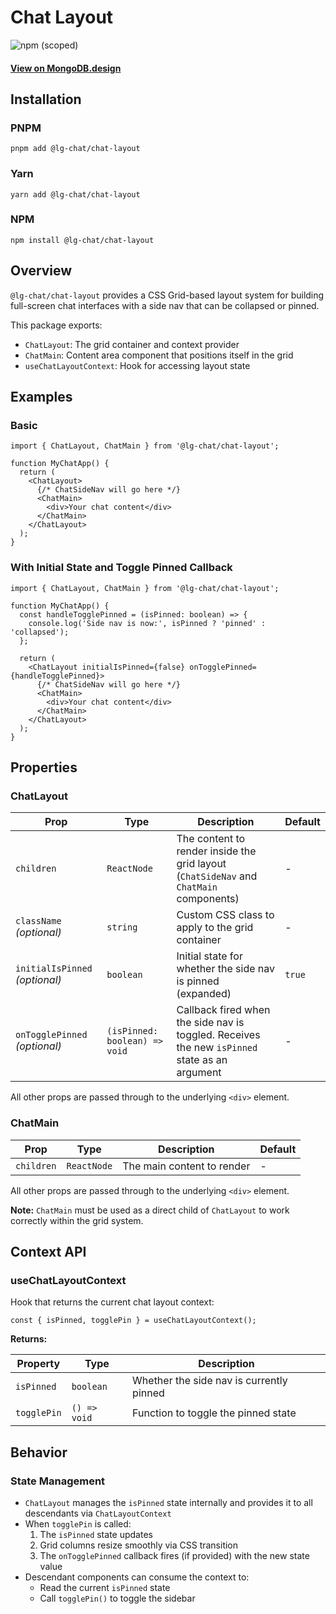 # Chat Layout

![npm (scoped)](https://img.shields.io/npm/v/@lg-chat/chat-layout.svg)

#### [View on MongoDB.design](https://www.mongodb.design/component/chat-layout/live-example/)

## Installation

### PNPM

```shell
pnpm add @lg-chat/chat-layout
```

### Yarn

```shell
yarn add @lg-chat/chat-layout
```

### NPM

```shell
npm install @lg-chat/chat-layout
```

## Overview

`@lg-chat/chat-layout` provides a CSS Grid-based layout system for building full-screen chat interfaces with a side nav that can be collapsed or pinned.

This package exports:

- `ChatLayout`: The grid container and context provider
- `ChatMain`: Content area component that positions itself in the grid
- `useChatLayoutContext`: Hook for accessing layout state

## Examples

### Basic

```tsx
import { ChatLayout, ChatMain } from '@lg-chat/chat-layout';

function MyChatApp() {
  return (
    <ChatLayout>
      {/* ChatSideNav will go here */}
      <ChatMain>
        <div>Your chat content</div>
      </ChatMain>
    </ChatLayout>
  );
}
```

### With Initial State and Toggle Pinned Callback

```tsx
import { ChatLayout, ChatMain } from '@lg-chat/chat-layout';

function MyChatApp() {
  const handleTogglePinned = (isPinned: boolean) => {
    console.log('Side nav is now:', isPinned ? 'pinned' : 'collapsed');
  };

  return (
    <ChatLayout initialIsPinned={false} onTogglePinned={handleTogglePinned}>
      {/* ChatSideNav will go here */}
      <ChatMain>
        <div>Your chat content</div>
      </ChatMain>
    </ChatLayout>
  );
}
```

## Properties

### ChatLayout

| Prop                           | Type                          | Description                                                                                   | Default |
| ------------------------------ | ----------------------------- | --------------------------------------------------------------------------------------------- | ------- |
| `children`                     | `ReactNode`                   | The content to render inside the grid layout (`ChatSideNav` and `ChatMain` components)        | -       |
| `className` _(optional)_       | `string`                      | Custom CSS class to apply to the grid container                                               | -       |
| `initialIsPinned` _(optional)_ | `boolean`                     | Initial state for whether the side nav is pinned (expanded)                                   | `true`  |
| `onTogglePinned` _(optional)_  | `(isPinned: boolean) => void` | Callback fired when the side nav is toggled. Receives the new `isPinned` state as an argument | -       |

All other props are passed through to the underlying `<div>` element.

### ChatMain

| Prop       | Type        | Description                | Default |
| ---------- | ----------- | -------------------------- | ------- |
| `children` | `ReactNode` | The main content to render | -       |

All other props are passed through to the underlying `<div>` element.

**Note:** `ChatMain` must be used as a direct child of `ChatLayout` to work correctly within the grid system.

## Context API

### useChatLayoutContext

Hook that returns the current chat layout context:

```tsx
const { isPinned, togglePin } = useChatLayoutContext();
```

**Returns:**

| Property    | Type         | Description                              |
| ----------- | ------------ | ---------------------------------------- |
| `isPinned`  | `boolean`    | Whether the side nav is currently pinned |
| `togglePin` | `() => void` | Function to toggle the pinned state      |

## Behavior

### State Management

- `ChatLayout` manages the `isPinned` state internally and provides it to all descendants via `ChatLayoutContext`
- When `togglePin` is called:
  1. The `isPinned` state updates
  2. Grid columns resize smoothly via CSS transition
  3. The `onTogglePinned` callback fires (if provided) with the new state value
- Descendant components can consume the context to:
  - Read the current `isPinned` state
  - Call `togglePin()` to toggle the sidebar
